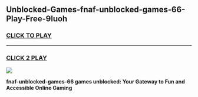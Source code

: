 
## Unblocked-Games-fnaf-unblocked-games-66-Play-Free-9luoh
<h3>
<a href="https://premium76.site?title=fnaf-unblocked-games-66&ref=22A">CLICK TO PLAY</a></h3>
<hr>

<h3>
<a href="https://premium76.site?title=fnaf-unblocked-games-66&ref=22A">CLICK 2 PLAY</a>
  
</h3>

<a href="https://premium76.site?title=fnaf-unblocked-games-66&ref=22A"><img src="https://clearcache.store/games.png"></a>


**fnaf-unblocked-games-66 games unblocked: Your Gateway to Fun and Accessible Online Gaming**
